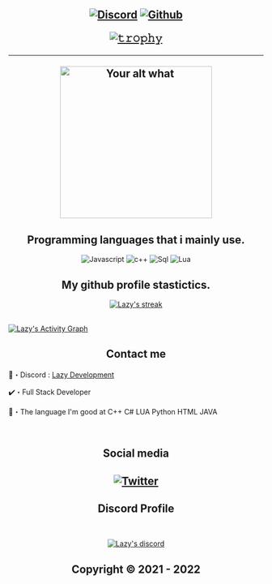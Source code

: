 <h2 align="center">

  
<p align="center">

<p align="center">

</p>
<p align="center">
    <a href="">
   <img alt="Discord" src="https://img.shields.io/badge/Discord-LazyRQ%237522-7289DA?style=for-the-badge&logo=discord&logoColor=7289DA&logoWidth=10&labelColor=000'"></a>  
  <a href="https://github.com/LazyRQ">
   <img alt="Github" src="https://img.shields.io/github/followers/LazyRQ?color=7289DA&logo=github&label=Followers&style=for-the-badge&logoWidth=10&labelColor=000'"></a>   
  
  
[![𝚝𝚛𝚘𝚙𝚑𝚢](https://github-profile-trophy.vercel.app/?username=LazyRQ&column=8&margin-w=20&margin-h=0&no-bg=true&no-frame=true&theme=tokyonight)](https://github.com/LazyRQ)
<hr>

  

  
</p>
<p align="center">
<img src="https://readme-spotify-status-liart.vercel.app/api/run-spotify-status" alt="Your alt what" width="300" align/>
</p>


<h2 align="center">Programming languages that i mainly use.</h2>
<p align="center">
  <img alt="Javascript" src="https://img.shields.io/badge/-JavaScript-090909?style=for-the-badge&logo=JavaScript&logoColor=E9D54D"></a> 
  <img alt="c++" src="https://img.shields.io/badge/-C++-090909?style=for-the-badge&logo=C%2b%2b&logoColor=6296CC"></a>  
  <img alt="Sql" src="https://img.shields.io/badge/-Sql-090909?style=for-the-badge&logo=mysql&logoColor=00648B"></a>
   <img alt="Lua" src="https://img.shields.io/badge/-Lua-090909?style=for-the-badge&logo=lua&logoColor=00648B"></a>
</p>



<h2 align="center">My github profile stastictics.</h2>

<p align="center">
    <a href="https://github.com/LazyRQ">
        <img title="LazyRQ stats" alt="Lazy's streak" src="https://github-readme-streak-stats.herokuapp.com/?user=LazyRQ&theme=dark&hide_border=true&stroke=f53b3b"/>
    </a>
</p><br>
<a href="https://github.com/LazyRQ"><img alt="Lazy's Activity Graph" src="https://activity-graph.herokuapp.com/graph?username=LazyRQ&bg_color=0D1117&color=eca15b&line=eca15b&point=FFFFFF&hide_border=true" /></a>
  



<h2 align="center">Contact me</h2>

💢・Discord : [Lazy Development](https://discord.gg/7vVb9g7FGT)

✔️・Full Stack Developer

📮・The language I'm good at C++  C#  LUA  Python  HTML JAVA

</pre><br>

<h2 align="center">Social media</h2>

<h2 align="center"</h2>

[![Twitter](https://img.shields.io/badge/Twitter-%231DA1F2.svg?logo=Twitter&logoColor=white)](https://twitter.com/OfficialLazyRQ) 

<h2 align="center">Discord Profile</h2><br>
  <p align="center">
    <a href="https://discord.com/users/724786271855050854">
        <img title="Lazy Development discord" alt="Lazy's discord" src="[(https://discord.c99.nl/widget/theme-1/LazyRQ#1301.png)](https://discord.c99.nl/widget/theme-1/724786271855050854.png)"/>
    </a>
</p>

<h2 align="center"> Copyright © 2021 - 2022
